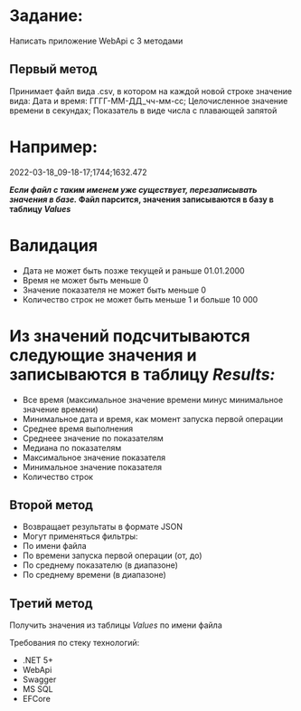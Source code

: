 # Задание:
Написать приложение WebApi с 3 методами

## Первый метод
Принимает файл вида .csv, в котором на каждой новой строке значение вида:
Дата и время: ГГГГ-ММ-ДД_чч-мм-сс; Целочисленное значение времени в секундах; Показатель в виде числа с плавающей запятой

# Например:
2022-03-18_09-18-17;1744;1632.472

___Если файл с таким именем уже существует, перезаписывать значения в базе._
Файл парсится, значения записываются в базу в таблицу _Values___

# Валидация

- Дата не может быть позже текущей и раньше 01.01.2000
- Время не может быть меньше 0
- Значение показателя не может быть меньше 0
- Количество строк не может быть меньше 1 и больше 10 000

# Из значений подсчитываются следующие значения и записываются в таблицу _Results:_

- Все время (максимальное значение времени минус минимальное значение времени)
- Минимальное дата и время, как момент запуска первой операции
- Среднее время выполнения
- Среднеее значение по показателям
- Медиана по показателям
- Максимальное значение показателя
- Минимальное значение показателя
- Количество строк

## Второй метод

- Возвращает результаты в формате JSON
- Могут применяться фильтры:
- По имени файла
- По времени запуска первой операции (от, до)
- По среднему показателю (в диапазоне)
- По среднему времени (в диапазоне)

## Третий метод
Получить значения из таблицы _Values_ по имени файла

Требования по стеку технологий:
- .NET 5+
- WebApi
- Swagger
- MS SQL
- EFCore

